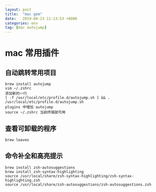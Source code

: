 ```yaml
---
layout: post
title:  "mac gem"
date:   2019-08-23 11:13:53 +0800
categories: env
tag: [mac autojump]
---
```


# mac 常用插件
## 自动跳转常用项目
	brew install autojump
	vim ~/.zshrc
	添加新的一行
	[ -f /usr/local/etc/profile.d/autojump.sh ] && . /usr/local/etc/profile.d/autojump.sh
	plugins 中增加 autojump
	source ~/.zshrc 当前终端就可用

## 查看可卸载的程序
	brew leaves

## 命令补全和高亮提示
	brew install zsh-autosuggestions
	brew install zsh-syntax-highlighting
	source /usr/local/share/zsh-syntax-highlighting/zsh-syntax-highlighting.zsh
	source /usr/local/share/zsh-autosuggestions/zsh-autosuggestions.zsh

